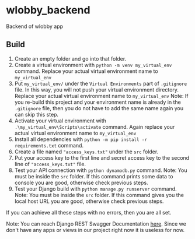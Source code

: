 # wlobby_backend
Backend of wlobby app

## Build
1. Create an empty folder and go into that folder.
2. Create a virtual environment with `python -m venv my_virtual_env` command. Replace your actual virtual environment name to `my_virtual_env`
3. Put `my_virtual_env/` under the `Virtual Environments` part of `.gitignore` file. In this way, you will not push your virtual environment directory.
   Replace your actual virtual environment name to `my_virtual_env` Note: If you re-build this project and your environment name is already in the `.gitignore` file, 
   then you do not have to add the same name again you can skip this step. 
4. Activate your virtual environment with `.\my_virtual_env\Scripts\activate` command. Again replace your actual virtual environment name to `my_virtual_env`
5. Install all dependencies with `python -m pip install -r requirements.txt` command.
6. Create a file named `"access_keys.txt"` under the `src` folder. 
7. Put your access key to the first line and secret access key to the second line of `"access_keys.txt"` file.
8. Test your API connection with `python dynamodb.py` command. Note: You must be inside the `src` folder.
   If this command prints some data to console you are good, otherwise check previous steps.
9. Test your Django build with `python manage.py runserver` command. Note: You must be inside the `src` folder.
   If this command gives you the local host URL you are good, otherwise check previous steps.
   
If you can achieve all these steps with no errors, then you are all set.

Note: You can reach Django REST Swagger Documentation [here](https://django-rest-swagger.readthedocs.io/en/latest/).
      Since we don't have any apps or views in our project right now it is useless for now. 
   
